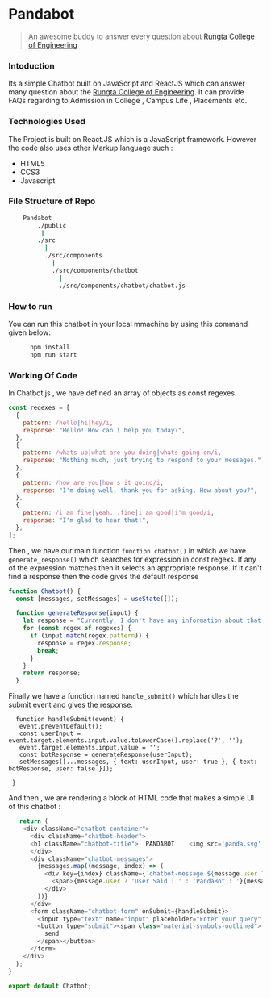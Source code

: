 # Pandabot

> An awesome buddy to answer every question about <a href='#'>Rungta College of Engineering</a>

### Intoduction

Its a simple Chatbot built on JavaScript and ReactJS which can answer many question about the <a href='#'>Rungta College of Engineering</a>. It can provide FAQs regarding to Admission in College , Campus Life , Placements etc.

### Technologies Used

The Project is built on React.JS which is a JavaScript framework. However the code also uses other Markup language such :

- HTML5
- CCS3
- Javascript

### File Structure of Repo

```sh
    Pandabot
        ./public
         |
        ./src
          |
          ./src/components
            |
            ./src/components/chatbot
              |
              ./src/components/chatbot/chatbot.js
```

### How to run

You can run this chatbot in your local mmachine by using this command given below:

```sh
      npm install
      npm run start
```

### Working Of Code

In Chatbot.js , we have defined an array of objects as const regexes.

```js
const regexes = [
  {
    pattern: /hello|hi|hey/i,
    response: "Hello! How can I help you today?",
  },
  {
    pattern: /whats up|what are you doing|whats going on/i,
    response: "Nothing much, just trying to respond to your messages.",
  },
  {
    pattern: /how are you|how's it going/i,
    response: "I'm doing well, thank you for asking. How about you?",
  },
  {
    pattern: /i am fine|yeah...fine|i am good|i'm good/i,
    response: "I'm glad to hear that!",
  },
];
```

Then , we have our main function `function chatbot()` in which we have `generate_response()` which searches for expression in const regexs. If any of the expression matches then it selects an appropriate response. If it can't find a response then the code gives the default response

```js
function Chatbot() {
  const [messages, setMessages] = useState([]);

  function generateResponse(input) {
    let response = "Currently, I don't have any information about that. You can contact this number: 1714173314, for more information.";
    for (const regex of regexes) {
      if (input.match(regex.pattern)) {
        response = regex.response;
        break;
      }
    }
    return response;
  }
```

Finally we have a function named `handle_submit()` which handles the submit event and gives the response.

```Js
  function handleSubmit(event) {
   event.preventDefault();
   const userInput = event.target.elements.input.value.toLowerCase().replace('?', '');
   event.target.elements.input.value = '';
   const botResponse = generateResponse(userInput);
   setMessages([...messages, { text: userInput, user: true }, { text: botResponse, user: false }]);

 }
```

And then , we are rendering a block of HTML code that makes a simple UI of this chatbot :

```js
   return (
    <div className="chatbot-container">
      <div className="chatbot-header">
      <h1 className="chatbot-title">  PANDABOT    <img src='panda.svg' alt='icon'/></h1>
      </div>
      <div className="chatbot-messages">
        {messages.map((message, index) => (
          <div key={index} className={`chatbot-message ${message.user ? 'user-message' : 'bot-message'}`}>
            <span>{message.user ? 'User Said : ' : 'PandaBot : '}{message.text}</span>
          </div>
        ))}
      </div>
      <form className="chatbot-form" onSubmit={handleSubmit}>
        <input type="text" name="input" placeholder="Enter your query" />
        <button type="submit"><span class="material-symbols-outlined">
          send
        </span></button>
      </form>
    </div>
  );
}

export default Chatbot;

```
